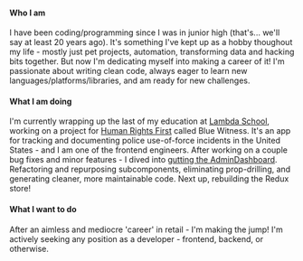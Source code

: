 #### Who I am
I have been coding/programming since I was in junior high (that's... we'll say at least 20 years ago). It's something I've kept up as a hobby thoughout my life - mostly just pet projects, automation, transforming data and hacking bits together. But now I'm dedicating myself into making a career of it! I'm passionate about writing clean code, always eager to learn new languages/platforms/libraries, and am ready for new challenges.

#### What I am doing
I'm currently wrapping up the last of my education at [Lambda School](https://lambdaschool.com/), working on a project for [Human Rights First](https://www.humanrightsfirst.org/) called Blue Witness. It's an app for tracking and documenting police use-of-force incidents in the United States - and I am one of the frontend engineers. After working on a couple bug fixes and minor features - I dived into [gutting the AdminDashboard](https://github.com/Lambda-School-Labs/human-rights-first-police-fe-a/pull/363). Refactoring and repurposing subcomponents, eliminating prop-drilling, and generating cleaner, more maintainable code. Next up, rebuilding the Redux store!

#### What I want to do
After an aimless and mediocre 'career' in retail - I'm making the jump! I'm actively seeking any position as a developer - frontend, backend, or otherwise.

